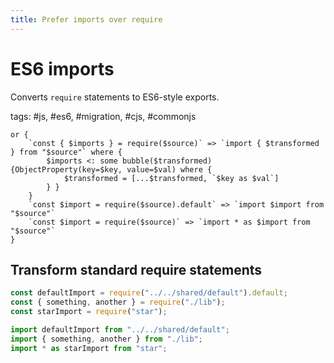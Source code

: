 ```yaml
---
title: Prefer imports over require
---
```


# ES6 imports

Converts `require` statements to ES6-style exports.

tags: #js, #es6, #migration, #cjs, #commonjs

```grit
or {
    `const { $imports } = require($source)` => `import { $transformed } from "$source"` where {
        $imports <: some bubble($transformed) {ObjectProperty(key=$key, value=$val) where {
            $transformed = [...$transformed, `$key as $val`]
        } }
    }
    `const $import = require($source).default` => `import $import from "$source"`
    `const $import = require($source)` => `import * as $import from "$source"`
}
```

## Transform standard require statements

```js
const defaultImport = require("../../shared/default").default;
const { something, another } = require("./lib");
const starImport = require("star");
```

```ts
import defaultImport from "../../shared/default";
import { something, another } from "./lib";
import * as starImport from "star";
```
